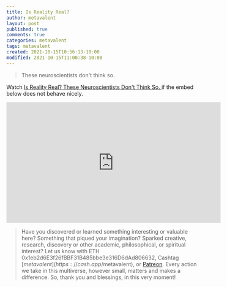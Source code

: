 ```yaml
---
title: Is Reality Real?
author: metavalent
layout: post
published: true
comments: true
categories: metavalent
tags: metavalent
created: 2021-10-15T10:56:13-10:00
modified: 2021-10-15T11:00:38-10:00
---
```


> These neuroscientists don't think so.

Watch [Is Reality Real? These Neuroscientists Don't Think So.
](https://youtu.be/RZdfE_7cde0) if the embed below does not behave nicely. 

<div class="embed-container"><iframe loading="lazy" width="560" height="315" src="https://www.youtube.com/embed/RZdfE_7cde0" title="YouTube video player" frameborder="0" allow="accelerometer; autoplay; clipboard-write; encrypted-media; gyroscope; picture-in-picture" allowfullscreen></iframe></div>

> Have you discovered or learned something interesting or valuable here? Something that piqued your imagination? Sparked creative, research, discovery or other academic, philosophical, or spiritual interest? Let us know with ETH 0x1eb2d6E3f26fBBF31B485bbe3e316D6dAd806632, Cashtag [$metavalent](https://cash.app/$metavalent), or [Patreon](https://patreon.com/metavalent). Every action we take in this multiverse, however small, matters and makes a difference. So, thank you and blessings, in this very moment!
